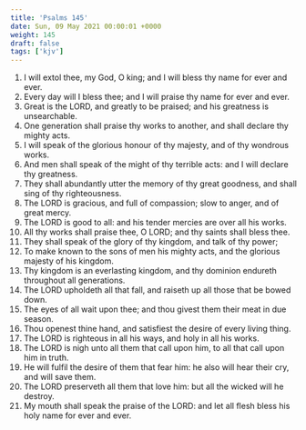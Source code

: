 ```yaml
---
title: 'Psalms 145'
date: Sun, 09 May 2021 00:00:01 +0000
weight: 145
draft: false
tags: ['kjv'] 
---
```


1. I will extol thee, my God, O king; and I will bless thy name for ever and ever.
2. Every day will I bless thee; and I will praise thy name for ever and ever.
3. Great is the LORD, and greatly to be praised; and his greatness is unsearchable.
4. One generation shall praise thy works to another, and shall declare thy mighty acts.
5. I will speak of the glorious honour of thy majesty, and of thy wondrous works.
6. And men shall speak of the might of thy terrible acts: and I will declare thy greatness.
7. They shall abundantly utter the memory of thy great goodness, and shall sing of thy righteousness.
8. The LORD is gracious, and full of compassion; slow to anger, and of great mercy.
9. The LORD is good to all: and his tender mercies are over all his works.
10. All thy works shall praise thee, O LORD; and thy saints shall bless thee.
11. They shall speak of the glory of thy kingdom, and talk of thy power;
12. To make known to the sons of men his mighty acts, and the glorious majesty of his kingdom.
13. Thy kingdom is an everlasting kingdom, and thy dominion endureth throughout all generations.
14. The LORD upholdeth all that fall, and raiseth up all those that be bowed down.
15. The eyes of all wait upon thee; and thou givest them their meat in due season.
16. Thou openest thine hand, and satisfiest the desire of every living thing.
17. The LORD is righteous in all his ways, and holy in all his works.
18. The LORD is nigh unto all them that call upon him, to all that call upon him in truth.
19. He will fulfil the desire of them that fear him: he also will hear their cry, and will save them.
20. The LORD preserveth all them that love him: but all the wicked will he destroy.
21. My mouth shall speak the praise of the LORD: and let all flesh bless his holy name for ever and ever.
